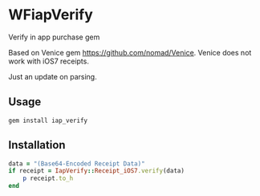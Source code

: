 WFiapVerify
===========

Verify in app purchase gem

Based on Venice gem https://github.com/nomad/Venice. Venice does not work with iOS7 receipts.

Just an update on parsing. 

## Usage
    gem install iap_verify

## Installation

```ruby
data = "(Base64-Encoded Receipt Data)"
if receipt = IapVerify::Receipt_iOS7.verify(data)
    p receipt.to_h
end
```


